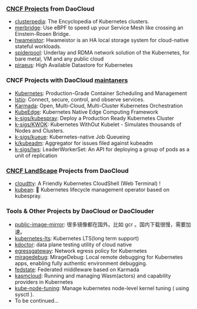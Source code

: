 ### [CNCF Projects](https://www.cncf.io/sandbox-projects/) from DaoCloud
- [clusterpedia](https://github.com/clusterpedia-io/clusterpedia): The Encyclopedia of Kubernetes clusters.
- [merbridge](https://github.com/merbridge/merbridge): Use eBPF to speed up your Service Mesh like crossing an Einstein-Rosen Bridge.
- [hwameistor](https://github.com/hwameistor/hwameistor): Hwameistor is an HA local storage system for cloud-native stateful workloads.
- [spiderpool](https://github.com/spidernet-io/spiderpool): Underlay and RDMA network solution of the Kubernetes, for bare metal, VM and any public cloud
- [piraeus](https://github.com/piraeusdatastore/piraeus): High Available Datastore for Kubernetes

### CNCF Projects with DaoCloud [maintaners](https://github.com/cncf/foundation/blob/main/project-maintainers.csv)

- [Kubernetes](https://github.com/kubernetes/kubernetes): Production-Grade Container Scheduling and Management
- [Istio](https://github.com/istio/istio): Connect, secure, control, and observe services.
- [Karmada](https://github.com/karmada-io/karmada): Open, Multi-Cloud, Multi-Cluster Kubernetes Orchestration
- [KubeEdge](https://github.com/kubeedge/kubeedge): Kubernetes Native Edge Computing Framework
- [k-sigs/kubespray](https://github.com/kubernetes-sigs/kubespray): Deploy a Production Ready Kubernetes Cluster
- [k-sigs/KWOK](https://github.com/kubernetes-sigs/kwok): Kubernetes WithOut Kubelet -  Simulates thousands of Nodes and Clusters.
- [k-sigs/kueue](https://github.com/kubernetes-sigs/kueue): Kubernetes-native Job Queueing
- [k/kubeadm](https://github.com/kubernetes/kubeadm/): Aggregator for issues filed against kubeadm
- [k-sigs/lws](https://github.com/kubernetes-sigs/lws): LeaderWorkerSet: An API for deploying a group of pods as a unit of replication

### [CNCF LandScape](https://landscape.cncf.io/) Projects from DaoCloud
- [cloudtty](https://github.com/cloudtty/cloudtty): A Friendly Kubernetes CloudShell (Web Terminal) !
- [kubean](https://github.com/kubean-io/kubean): :seedling: Kubernetes lifecycle management operator based on kubespray.

### Tools & Other Projects by DaoCloud or DaoClouder
- [public-image-mirror](https://github.com/DaoCloud/public-image-mirror): 很多镜像都在国外。比如 gcr 。国内下载很慢，需要加速。
- [kubernetes-lts](https://github.com/klts-io/kubernetes-lts): Kubernetes LTS(long term support)
- [kdoctor](https://github.com/kdoctor-io/kdoctor): data plane testing utility of cloud native
- [egressgateway](https://github.com/spidernet-io/egressgateway): Network egress policy for Kubernetes
- [miragedebug](https://github.com/miragedebug/miragedebug): MirageDebug: Local remote debugging for Kubernetes apps, enabling fully authentic environment debugging.
- [fedstate](https://github.com/fedstate/fedstate): Federated middleware based on Karmada
- [kasmcloud](https://github.com/wasmCloud/kasmcloud): Running and managing Wasm(actors) and capability providers in Kubernetes
- [kube-node-tuning](https://github.com/kubean-io/kube-node-tuning): Manage kubernetes node-level kernel tuning ( using sysctl ).
- To be continued...

